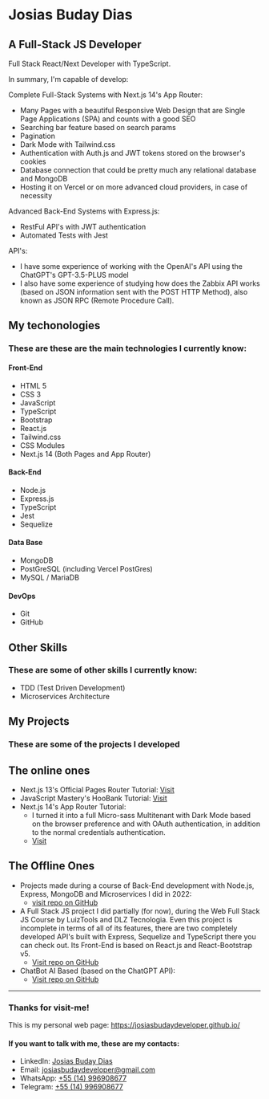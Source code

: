 # Josias Buday Dias
## A Full-Stack JS Developer
Full Stack React/Next Developer with TypeScript.

In summary, I'm capable of develop:

Complete Full-Stack Systems with Next.js 14's App Router:
- Many Pages with a beautiful Responsive Web Design that are Single Page Applications (SPA) and 
 counts with a good SEO
- Searching bar feature based on search params
- Pagination 
- Dark Mode with Tailwind.css
- Authentication with Auth.js and JWT tokens stored on the browser's cookies
- Database connection that could be pretty much any relational database and MongoDB
- Hosting it on Vercel or on more advanced cloud providers, in case of necessity

Advanced Back-End Systems with Express.js:
- RestFul API's with JWT authentication
- Automated Tests with Jest

API's:
- I have some experience of working with the OpenAI's API using the ChatGPT's GPT-3.5-PLUS model
- I also have some experience of studying how does the Zabbix API works (based on JSON information sent with the POST HTTP Method), also known as JSON RPC (Remote Procedure Call).

## My techonologies
### These are these are the main technologies I currently know:
#### Front-End
  - HTML 5 
  - CSS 3 
  - JavaScript
  - TypeScript
  - Bootstrap
  - React.js
  - Tailwind.css
  - CSS Modules
  - Next.js 14 (Both Pages and App Router)

#### Back-End
  - Node.js
  - Express.js
  - TypeScript
  - Jest
  - Sequelize

#### Data Base
  - MongoDB
  - PostGreSQL (including Vercel PostGres)
  - MySQL / MariaDB

#### DevOps
  - Git
  - GitHub

## Other Skills
### These are some of other skills I currently know:
  - TDD (Test Driven Development)
  - Microservices Architecture

## My Projects
### These are some of the projects I developed
## The online ones
- Next.js 13's Official Pages Router Tutorial: [Visit](https://josiasbudaydeveloper-blog-app.vercel.app/)
- JavaScript Mastery's HooBank Tutorial: [Visit](https://josiasbudaydeveloper-beautiful-responsive-web-design.vercel.app/)
- Next.js 14's App Router Tutorial:
  * I turned it into a full Micro-sass Multitenant with Dark Mode based on the browser preference and with OAuth authentication, in addition to the normal credentials authentication.
  * [Visit](https://josiasbudaydeveloper-next-14-dashboard-app.vercel.app/)
## The Offline Ones
- Projects made during a course of Back-End development with Node.js, Express, MongoDB and Microservices I did in 2022:
  * [visit repo on GitHub](https://github.com/josiasbudaydeveloper/LuizTools-Node.js-MongoDB)
- A Full Stack JS project I did partially (for now), during the Web Full Stack JS Course by LuizTools and DLZ Tecnologia. Even this project is incomplete in terms of all of its features, there are two completely developed API's built with Express, Sequelize and TypeScript there you can check out. Its Front-End is based on React.js and React-Bootstrap v5.
  * [Visit repo on GitHub](https://github.com/josiasbudaydeveloper/LuizTools-Web-Full-Stack-JS)
- ChatBot AI Based (based on the ChatGPT API):
  * [Visit repo on GitHub](https://github.com/josiasbudaydeveloper/cloudwalk-self-driven-bank-gpt-chatbot)

---

### Thanks for visit-me!
This is my personal web page: https://josiasbudaydeveloper.github.io/

#### If you want to talk with me, these are my contacts:
  - LinkedIn: [Josias Buday Dias](https://www.linkedin.com/in/josias-buday-dias-b5a3a2253/)
  - Email: josiasbudaydeveloper@gmail.com
  - WhatsApp: [+55 (14) 996908677](https://wa.me/5514996908677)
  - Telegram: [+55 (14) 996908677](https://t.me/Josias_Buday)
